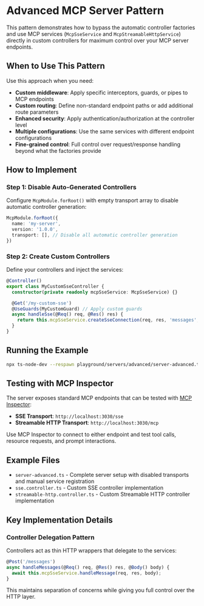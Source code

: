 # Advanced MCP Server Pattern

This pattern demonstrates how to bypass the automatic controller factories and use MCP services (`McpSseService` and `McpStreamableHttpService`) directly in custom controllers for maximum control over your MCP server endpoints.

## When to Use This Pattern

Use this approach when you need:
- **Custom middleware**: Apply specific interceptors, guards, or pipes to MCP endpoints
- **Custom routing**: Define non-standard endpoint paths or add additional route parameters
- **Enhanced security**: Apply authentication/authorization at the controller level
- **Multiple configurations**: Use the same services with different endpoint configurations
- **Fine-grained control**: Full control over request/response handling beyond what the factories provide

## How to Implement

### Step 1: Disable Auto-Generated Controllers

Configure `McpModule.forRoot()` with empty transport array to disable automatic controller generation:

```typescript
McpModule.forRoot({
  name: 'my-server',
  version: '1.0.0',
  transport: [], // Disable all automatic controller generation
})
```

### Step 2: Create Custom Controllers

Define your controllers and inject the services:

```typescript
@Controller()
export class MyCustomSseController {
  constructor(private readonly mcpSseService: McpSseService) {}

  @Get('/my-custom-sse')
  @UseGuards(MyCustomGuard) // Apply custom guards
  async handleSse(@Req() req, @Res() res) {
    return this.mcpSseService.createSseConnection(req, res, 'messages', '');
  }
}
```

## Running the Example

```bash
npx ts-node-dev --respawn playground/servers/advanced/server-advanced.ts
```

## Testing with MCP Inspector

The server exposes standard MCP endpoints that can be tested with [MCP Inspector](https://github.com/modelcontextprotocol/inspector):

- **SSE Transport**: `http://localhost:3030/sse`
- **Streamable HTTP Transport**: `http://localhost:3030/mcp`

Use MCP Inspector to connect to either endpoint and test tool calls, resource requests, and prompt interactions.

## Example Files

- `server-advanced.ts` - Complete server setup with disabled transports and manual service registration
- `sse.controller.ts` - Custom SSE controller implementation
- `streamable-http.controller.ts` - Custom Streamable HTTP controller implementation

## Key Implementation Details

### Controller Delegation Pattern

Controllers act as thin HTTP wrappers that delegate to the services:

```typescript
@Post('/messages')
async handleMessages(@Req() req, @Res() res, @Body() body) {
  await this.mcpSseService.handleMessage(req, res, body);
}
```

This maintains separation of concerns while giving you full control over the HTTP layer.